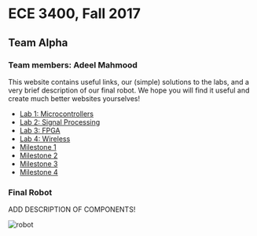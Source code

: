 # ECE 3400, Fall 2017
## Team Alpha
### Team members: Adeel Mahmood

This website contains useful links, our (simple) solutions to the labs, and a very brief description of our final robot. We hope you will find it useful and create much better websites yourselves!

* [Lab 1: Microcontrollers](./docs/labs/lab1.md)
* [Lab 2: Signal Processing](./docs/lab2.md)
* [Lab 3: FPGA](./docs/lab3.md)
* [Lab 4: Wireless](./docs/lab4.md) 
* [Milestone 1](./docs/milestone1.md) 
* [Milestone 2](./docs/milestone2.md)
* [Milestone 3](./docs/milestone3.md)
* [Milestone 4](./docs/milestone4.md)

### Final Robot

ADD DESCRIPTION OF COMPONENTS!

![robot](./docs/images/robot.png)
